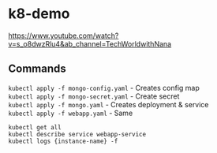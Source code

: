 
# k8-demo

https://www.youtube.com/watch?v=s_o8dwzRlu4&ab_channel=TechWorldwithNana

## Commands
`kubectl apply -f mongo-config.yaml` - Creates config map
<br />
`kubectl apply -f mongo-secret.yaml` - Create secret
<br />
`kubectl apply -f mongo.yaml` - Creates deployment & service
<br />
`kubectl apply -f webapp.yaml` - Same

    kubectl get all
    kubectl describe service webapp-service
    kubectl logs {instance-name} -f
